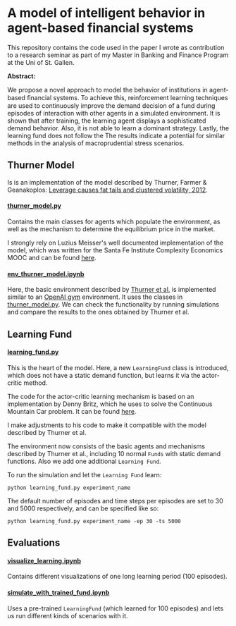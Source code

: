 # A model of intelligent behavior in agent-based financial systems

This repository contains the code used in the paper I wrote as contribution to a research seminar as part of my Master in Banking and Finance Program at the Uni of St. Gallen. 

__Abstract:__

We propose a novel approach to model the behavior of institutions in agent-based ﬁnancial systems. To achieve this, reinforcement learning techniques are used to continuously improve the demand decision of a fund during episodes of interaction with other agents in a simulated environment. It is shown that after training, the learning agent displays a sophisticated demand behavior. Also, it is not able to learn a dominant strategy. Lastly, the learning fund does not follow the The results indicate a potential for similar methods in the analysis of macroprudential stress scenarios.

## Thurner Model

Is is an implementation of the model described by Thurner, Farmer & Geanakoplos:
[Leverage causes fat tails and clustered volatility, 2012](https://arxiv.org/abs/0908.1555).

#### [thurner_model.py](thurner_model.py)

Contains the main classes for agents which populate the environment, as well as the mechanism to determine the equilibrium price in the market.

I strongly rely on Luzius Meisser's well documented implementation of the model, which was written for the Santa Fe Institute Complexity Economics MOOC and can be found [here](https://github.com/kronrod/sfi-complexity-mooc/blob/master/notebooks/leverage.ipynb). 

#### [env_thurner_model.ipynb](env_thurner_model.ipynb)

Here, the basic environment described by [Thurner et al.](https://arxiv.org/abs/0908.1555) is implemented similar to an [OpenAI gym](https://gym.openai.com) environment. It uses the classes in [thurner_model.py](thurner_model.py). We can check the functionality by running simulations and compare the results to the ones obtained by Thurner et al.

## Learning Fund

#### [learning_fund.py](learning_fund.py)

This is the heart of the model. Here, a new `LearningFund` class is introduced, which does not have a static demand function, but learns it via the actor-critic method.

The code for the actor-critic learning mechanism is based on an implementation by Denny Britz, which he uses to solve the
Continuous Mountain Car problem. It can be found [here](https://github.com/dennybritz/reinforcement-learning/blob/master/PolicyGradient/Continuous%20MountainCar%20Actor%20Critic%20Solution.ipynb).

I make adjustments to his code to make it compatible with the model described by Thurner et al. 

The environment now consists of the basic agents and mechanisms described by Thurner et al., including 10 normal `Funds` with static demand functions. Also we add one additional `Learning Fund`.

To run the simulation and let the `Learning Fund` learn:
```
python learning_fund.py experiment_name
```

The default number of episodes and time steps per episodes are set to 30 and 5000 respectively, and can be specified like so:
```
python learning_fund.py experiment_name -ep 30 -ts 5000
```

## Evaluations

#### [visualize_learning.ipynb](visualize_learning.ipynb)

Contains different visualizations of one long learning period (100 episodes).

#### [simulate_with_trained_fund.ipynb](simulate_with_trained_fund.ipynb)

Uses a pre-trained `LearningFund` (which learned for 100 episodes) and lets us run different kinds of scenarios with it.
